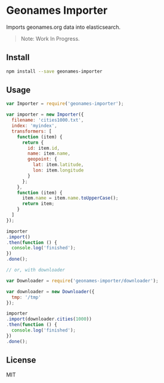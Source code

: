 # Geonames Importer

Imports geonames.org data into elasticsearch.

> Note: Work In Progress.

## Install
```sh
npm install --save geonames-importer
```

## Usage

```js
var Importer = require('geonames-importer');

var importer = new Importer({
  filename: 'cities1000.txt',
  index: 'myindex',
  transformers: [
    function (item) {
      return {
        id: item.id,
        name: item.name,
        geopoint: {
          lat: item.latitude,
          lon: item.longitude
        }
      };
    },
    function (item) {
      item.name = item.name.toUpperCase();
      return item;
    }
  ]
});

importer
.import()
.then(function () {
  console.log('finished');
})
.done();

// or, with downloader

var Downloader = require('geonames-importer/downloader');

var downloader = new Downloader({
  tmp: '/tmp'
});

importer
.import(downloader.cities(1000))
.then(function () {
  console.log('finished');
})
.done();
```

## License

MIT